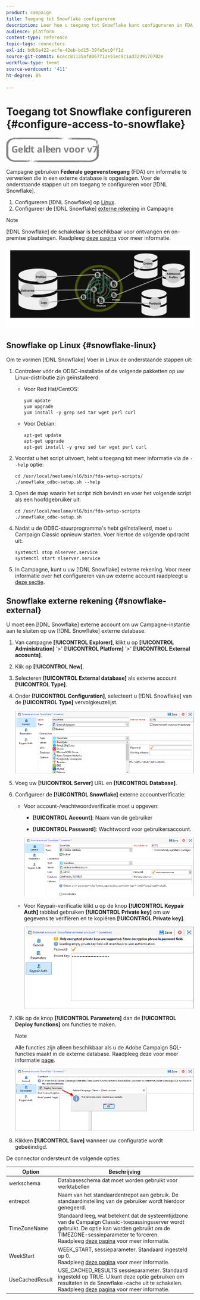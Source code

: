```yaml
---
product: campaign
title: Toegang tot Snowflake configureren
description: Leer hoe u toegang tot Snowflake kunt configureren in FDA
audience: platform
content-type: reference
topic-tags: connectors
exl-id: bdb5e422-ecfe-42eb-bd15-39fe5ec0ff1d
source-git-commit: 6cecc81135afd067712e51ec9c1ad3239170702e
workflow-type: tm+mt
source-wordcount: '411'
ht-degree: 8%

---
```


# Toegang tot Snowflake configureren {#configure-access-to-snowflake}

![](../../assets/v7-only.svg)

Campagne gebruiken **Federale gegevenstoegang** (FDA) om informatie te verwerken die in een externe database is opgeslagen. Voer de onderstaande stappen uit om toegang te configureren voor [!DNL Snowflake].

1. Configureren [!DNL Snowflake] op [Linux](#snowflake-linux).
1. Configureer de [!DNL Snowflake] [externe rekening](#snowflake-external) in Campagne

>[!NOTE]
>
>[!DNL Snowflake] de schakelaar is beschikbaar voor ontvangen en on-premise plaatsingen. Raadpleeg [deze pagina](../../installation/using/capability-matrix.md) voor meer informatie.

![](assets/snowflake_3.png)

## Snowflake op Linux {#snowflake-linux}

Om te vormen [!DNL Snowflake] Voer in Linux de onderstaande stappen uit:

1. Controleer vóór de ODBC-installatie of de volgende pakketten op uw Linux-distributie zijn geïnstalleerd:

   * Voor Red Hat/CentOS:

      ```
      yum update
      yum upgrade
      yum install -y grep sed tar wget perl curl
      ```

   * Voor Debian:

      ```
      apt-get update
      apt-get upgrade
      apt-get install -y grep sed tar wget perl curl
      ```

1. Voordat u het script uitvoert, hebt u toegang tot meer informatie via de `--help` optie:

   ```
   cd /usr/local/neolane/nl6/bin/fda-setup-scripts/
   ./snowflake_odbc-setup.sh --help
   ```

1. Open de map waarin het script zich bevindt en voer het volgende script als een hoofdgebruiker uit:

   ```
   cd /usr/local/neolane/nl6/bin/fda-setup-scripts
   ./snowflake_odbc-setup.sh
   ```

1. Nadat u de ODBC-stuurprogramma&#39;s hebt geïnstalleerd, moet u Campaign Classic opnieuw starten. Voer hiertoe de volgende opdracht uit:

   ```
   systemctl stop nlserver.service
   systemctl start nlserver.service
   ```

1. In Campagne, kunt u uw [!DNL Snowflake] externe rekening. Voor meer informatie over het configureren van uw externe account raadpleegt u [deze sectie](#snowflake-external).

## Snowflake externe rekening {#snowflake-external}

U moet een [!DNL Snowflake] externe account om uw Campagne-instantie aan te sluiten op uw [!DNL Snowflake] externe database.

1. Van campagne **[!UICONTROL Explorer]**, klikt u op **[!UICONTROL Administration]** &#39;>&#39; **[!UICONTROL Platform]** &#39;>&#39; **[!UICONTROL External accounts]**.

1. Klik op **[!UICONTROL New]**.

1. Selecteren **[!UICONTROL External database]** als externe account **[!UICONTROL Type]**.

1. Onder **[!UICONTROL Configuration]**, selecteert u [!DNL Snowflake] van de **[!UICONTROL Type]** vervolgkeuzelijst.

   ![](assets/snowflake_5.png)

1. Voeg uw **[!UICONTROL Server]** URL en **[!UICONTROL Database]**.

1. Configureer de **[!UICONTROL Snowflake]** externe accountverificatie:

   * Voor account-/wachtwoordverificatie moet u opgeven:

      * **[!UICONTROL Account]**: Naam van de gebruiker

      * **[!UICONTROL Password]**: Wachtwoord voor gebruikersaccount.

      ![](assets/snowflake.png)

   * Voor Keypair-verificatie klikt u op de knop **[!UICONTROL Keypair Auth]** tabblad gebruiken **[!UICONTROL Private key]** om uw gegevens te verifiëren en te kopiëren **[!UICONTROL Private key]**.

      ![](assets/snowflake_4.png)


1. Klik op de knop **[!UICONTROL Parameters]** dan de **[!UICONTROL Deploy functions]** om functies te maken.

   >[!NOTE]
   >
   >Alle functies zijn alleen beschikbaar als u de Adobe Campaign SQL-functies maakt in de externe database. Raadpleeg deze voor meer informatie [page](../../configuration/using/adding-additional-sql-functions.md).

   ![](assets/snowflake_2.png)

1. Klikken **[!UICONTROL Save]** wanneer uw configuratie wordt gebeëindigd.

De connector ondersteunt de volgende opties:

| Option | Beschrijving |
|---|---|
| werkschema | Databaseschema dat moet worden gebruikt voor werktabellen |
| entrepot | Naam van het standaardentrepot aan gebruik. De standaardinstelling van de gebruiker wordt hierdoor genegeerd. |
| TimeZoneName | Standaard leeg, wat betekent dat de systeemtijdzone van de Campaign Classic-toepassingsserver wordt gebruikt. De optie kan worden gebruikt om de TIMEZONE-sessieparameter te forceren. <br>Raadpleeg [deze pagina](https://docs.snowflake.net/manuals/sql-reference/parameters.html#timezone) voor meer informatie. |
| WeekStart | WEEK_START, sessieparameter. Standaard ingesteld op 0. <br>Raadpleeg [deze pagina](https://docs.snowflake.com/en/sql-reference/parameters.html#week-start) voor meer informatie. |
| UseCachedResult | USE_CACHED_RESULTS sessieparameter. Standaard ingesteld op TRUE. U kunt deze optie gebruiken om resultaten in de Snowflake-cache uit te schakelen. <br>Raadpleeg [deze pagina](https://docs.snowflake.net/manuals/user-guide/querying-persisted-results.html) voor meer informatie. |
